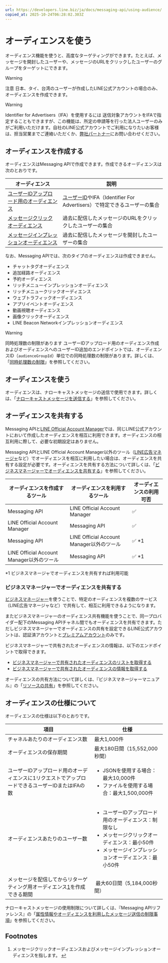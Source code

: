 ```yaml
---
url: https://developers.line.biz/ja/docs/messaging-api/using-audience/
copied_at: 2025-10-24T06:28:02.303Z
---
```

# オーディエンスを使う

オーディエンス機能を使うと、高度なターゲティングができます。たとえば、メッセージを開封したユーザーや、メッセージのURLをクリックしたユーザーのグループをターゲットにできます。

> [!WARNING]
> 注意
> 日本、タイ、台湾のユーザーが作成したLINE公式アカウントの場合のみ、オーディエンスを作成できます。

> [!WARNING]
> Identifier for Advertisers（IFA）を使用するには
> 送信対象アカウントをIFAで指定することもできますが、この機能は、所定の申請等を行った法人ユーザーのみがご利用いただけます。自社のLINE公式アカウントでご利用になりたいお客様は、担当営業までご連絡いただくか、[弊社パートナー](https://www.lycbiz.com/jp/partner/sales/)にお問い合わせください。

## オーディエンスを作成する

オーディエンスはMessaging APIで作成できます。作成できるオーディエンスは次のとおりです。

| オーディエンス | 説明 |
| --- | --- |
| [ユーザーIDアップロード用のオーディエンス](https://developers.line.biz/ja/reference/messaging-api/#create-upload-audience-group) | [ユーザーID](https://developers.line.biz/ja/glossary/#user-id)やIFA（Identifier For Advertisers）で特定できるユーザーの集合 |
| [メッセージクリックオーディエンス](https://developers.line.biz/ja/reference/messaging-api/#create-click-audience-group) | 過去に配信したメッセージのURLをクリックしたユーザーの集合 |
| [メッセージインプレッションオーディエンス](https://developers.line.biz/ja/reference/messaging-api/#create-imp-audience-group) | 過去に配信したメッセージを開封したユーザーの集合 |

なお、Messaging APIでは、次のタイプのオーディエンスは作成できません。

*   チャットタグオーディエンス
*   追加経路オーディエンス
*   予約オーディエンス
*   リッチメニューインプレッションオーディエンス
*   リッチメニュークリックオーディエンス
*   ウェブトラフィックオーディエンス
*   アプリイベントオーディエンス
*   動画視聴オーディエンス
*   画像クリックオーディエンス
*   LINE Beacon Networkインプレッションオーディエンス

> [!WARNING]
> 同時処理数の制限があります
> ユーザーIDアップロード用のオーディエンス作成およびオーディエンスへのユーザーID追加のエンドポイントでは、オーディエンスID（`audienceGroupId`）単位での同時処理数の制限があります。詳しくは、「[同時処理数の制限](https://developers.line.biz/ja/reference/messaging-api/#limit-on-the-number-of-concurrent-operations)」を参照してください。

## オーディエンスを使う

オーディエンスは、ナローキャストメッセージの送信で使用できます。詳しくは、「[ナローキャストメッセージを送信する](https://developers.line.biz/ja/docs/messaging-api/sending-messages/#send-narrowcast-message)」を参照してください。

## オーディエンスを共有する

Messaging APIと[LINE Official Account Manager](https://manager.line.biz/)では、同じLINE公式アカウントにおいて作成したオーディエンスを相互に利用できます。オーディエンスの相互利用に際して、必要な初期設定はありません。

Messaging APIとLINE Official Account Manager以外のツール（[LINE広告マネージャ](https://admanager.line.biz/)など）でオーディエンスを相互に利用したい場合は、オーディエンスを共有する設定が必要です。オーディエンスを共有する方法について詳しくは、「[ビジネスマネージャーでオーディエンスを共有する](#audience-sharing-business-manager)」を参照してください。

| オーディエンスを作成するツール | オーディエンスを利用するツール | オーディエンスの利用可否 |
| --- | --- | --- |
| Messaging API | LINE Official Account Manager | ✅ |
| LINE Official Account Manager | Messaging API | ✅ |
| Messaging API | LINE Official Account Manager以外のツール | ✅ \*1 |
| LINE Official Account Manager以外のツール | Messaging API | ✅ \*1 |

\*1 ビジネスマネージャでオーディエンスを共有すれば利用可能

### ビジネスマネージャーでオーディエンスを共有する

[ビジネスマネージャー](https://data.linebiz.com/solutions/business-manager)を使うことで、特定のオーディエンスを複数のサービス（LINE広告マネージャなど）で共有して、相互に利用できるようになります。

またビジネスマネージャーのオーディエンス共有機能を使うことで、同一プロバイダー配下のMessaging APIチャネル間でもオーディエンスを共有できます。ただしビジネスマネージャーでオーディエンスの共有を設定できるLINE公式アカウントは、認証済アカウントと[プレミアムアカウント](https://developers.line.biz/ja/glossary/#premium-account)のみです。

ビジネスマネージャーで共有されたオーディエンスの情報は、以下のエンドポイントで取得できます。

*   [ビジネスマネージャーで共有されたオーディエンスのリストを取得する](https://developers.line.biz/ja/reference/messaging-api/#get-shared-audience-list)
*   [ビジネスマネージャーで共有されたオーディエンスの情報を取得する](https://developers.line.biz/ja/reference/messaging-api/#get-shared-audience)

オーディエンスの共有方法について詳しくは、『ビジネスマネージャーマニュアル』の「[リソースの共有](https://data.linebiz.com/business-manager/manual/bmmaniyuarushare003)」を参照してください。

## オーディエンスの仕様について

オーディエンスの仕様は以下のとおりです。

| 項目 | 仕様 |
| --- | --- |
| チャネルあたりのオーディエンス数 | 最大1,000件 |
| オーディエンスの保存期間 | 最大180日間（15,552,000秒間） |
| ユーザーIDアップロード用のオーディエンスに1リクエストでアップロードできるユーザーIDまたはIFAの数 | <ul><!--[--><li><!--[-->JSONを使用する場合：最大10,000件<!--]--></li><li><!--[-->ファイルを使用する場合：最大1,500,000件<!--]--></li><!--]--></ul> |
| オーディエンスあたりのユーザー数 | <ul><!--[--><li><!--[-->ユーザーIDアップロード用のオーディエンス：制限なし<!--]--></li><li><!--[-->メッセージクリックオーディエンス：最小50件<!--]--></li><li><!--[-->メッセージインプレッションオーディエンス：最小50件<!--]--></li><!--]--></ul> |
| メッセージを配信してからリターゲティング用オーディエンス[1](#user-content-fn-retargeting-audiences)を作成できる期間  |  最大60日間（5,184,000秒間） |

ナローキャストメッセージの使用制限について詳しくは、『Messaging APIリファレンス』の「[属性情報やオーディエンスを利用したメッセージ送信の制限事項](https://developers.line.biz/ja/reference/messaging-api/#send-narrowcast-message-restrictions)」を参照してください。

## Footnotes

1.  メッセージクリックオーディエンスおよびメッセージインプレッションオーディエンスを指します。 [↩](#user-content-fnref-retargeting-audiences)